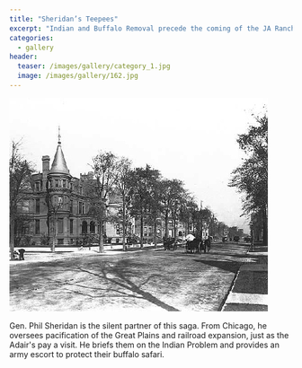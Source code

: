 ```yaml
---
title: "Sheridan’s Teepees"
excerpt: "Indian and Buffalo Removal precede the coming of the JA Ranch & the Open Range"
categories:
  - gallery
header:
  teaser: /images/gallery/category_1.jpg
  image: /images/gallery/162.jpg
---
```

![162](/images/gallery/162.jpg)

Gen. Phil Sheridan is the silent partner of this saga. From Chicago, he oversees pacification of the Great Plains and railroad expansion, just as the Adair's pay a visit. He briefs them on the Indian Problem and provides an army escort to protect their buffalo safari.
